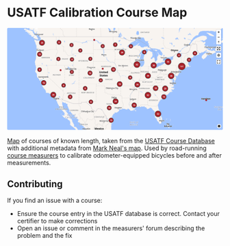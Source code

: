 # USATF Calibration Course Map

![Map of US with clusters of courses plotted](map_image.png)

[Map](https://calcourses.nickwalker.us/) of courses of known length, taken from the [USATF Course Database](https://certifiedroadraces.com/search/) with additional metadata from [Mark Neal's map](https://www.rrtc.net/Calibrations_map/calibration_map.html). Used by road-running [course measurers](https://www.usatf.org/resources/course-certification) to calibrate odometer-equipped bicycles before and after measurements.

## Contributing

If you find an issue with a course:

* Ensure the course entry in the USATF database is correct. Contact your certifier to make corrections
* Open an issue or comment in the measurers' forum describing the problem and the fix
